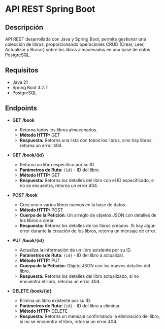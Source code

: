 # API REST Spring Boot

## Descripción
API REST desarrollada con Java y Spring Boot, permite gestionar una colección de libros, proporcionando operaciones CRUD (Crear, Leer, Actualizar y Borrar) sobre los libros almacenados en una base de datos PostgreSQL.

## Requisitos
- Java 21
- Spring Boot 3.2.7
- PostgreSQL

## Endpoints

* **GET /book**
  
  * Retorna todos los libros almacenados.
  * **Método HTTP:** GET
  * **Respuesta:** Retorna una lista con todos los libros, sino hay libros, retorna un error 404.

* **GET /book/{id}**
  
  * Retorna un libro específico por su ID.
  * **Parámetros de Ruta:** `{id}` - ID del libro.
  * **Método HTTP:** GET
  * **Respuesta:** Retorna los detalles del libro con el ID especificado, si no se encuentra, retorna un error 404.

* **POST /book**
  
  * Crea uno o varios libros nuevos en la base de datos.
  * **Método HTTP:** POST
  * **Cuerpo de la Petición:** Un arreglo de objetos JSON con detalles de los libros a crear.
  * **Respuesta:** Retorna los detalles de los libros creados. Si hay algún error durante la creación de los libros, retorna un mensaje de error.

* **PUT /book/{id}**
  
  * Actualiza la información de un libro existente por su ID.
  * **Parámetros de Ruta:** `{id}` - ID del libro a actualizar.
  * **Método HTTP:** PUT
  * **Cuerpo de la Petición:** Objeto JSON con los nuevos detalles del libro.
  * **Respuesta:** Retorna los detalles del libro actualizado, si no encuentra el libro, retorna un error 404.
 
* **DELETE /book/{id}**
  
  * Elimina un libro existente por su ID.
  * **Parámetros de Ruta:** `{id}` - ID del libro a eliminar.
  * **Método HTTP:** DELETE
  * **Respuesta:** Retorna un mensaje confirmando la eliminación del libro, si no se encuentra el libro, retorna un error 404.
